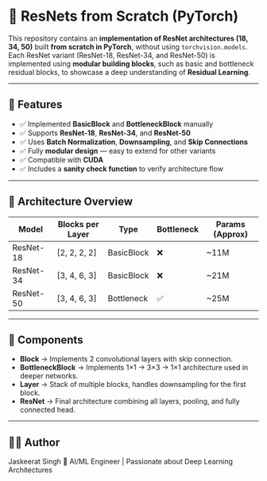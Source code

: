 # 🧠 ResNets from Scratch (PyTorch)

This repository contains an **implementation of ResNet architectures (18, 34, 50)** built **from scratch in PyTorch**, without using `torchvision.models`.  
Each ResNet variant (ResNet-18, ResNet-34, and ResNet-50) is implemented using **modular building blocks**, such as basic and bottleneck residual blocks, to showcase a deep understanding of **Residual Learning**.

---

## 🚀 Features
- ✅ Implemented **BasicBlock** and **BottleneckBlock** manually  
- ✅ Supports **ResNet-18**, **ResNet-34**, and **ResNet-50**  
- ✅ Uses **Batch Normalization**, **Downsampling**, and **Skip Connections**  
- ✅ Fully **modular design** — easy to extend for other variants  
- ✅ Compatible with **CUDA**  
- ✅ Includes a **sanity check function** to verify architecture flow  

---

## 🧩 Architecture Overview

| Model      | Blocks per Layer | Type         | Bottleneck | Params (Approx) |
|-------------|------------------|---------------|--------------|------------------|
| ResNet-18   | [2, 2, 2, 2]     | BasicBlock    | ❌           | ~11M             |
| ResNet-34   | [3, 4, 6, 3]     | BasicBlock    | ❌           | ~21M             |
| ResNet-50   | [3, 4, 6, 3]     | Bottleneck    | ✅           | ~25M             |

---

## 🧱 Components
- **Block** → Implements 2 convolutional layers with skip connection.  
- **BottleneckBlock** → Implements 1×1 → 3×3 → 1×1 architecture used in deeper networks.  
- **Layer** → Stack of multiple blocks, handles downsampling for the first block.  
- **ResNet** → Final architecture combining all layers, pooling, and fully connected head.

---

## 🧑‍💻 Author

Jaskeerat Singh
🎯 AI/ML Engineer | Passionate about Deep Learning Architectures